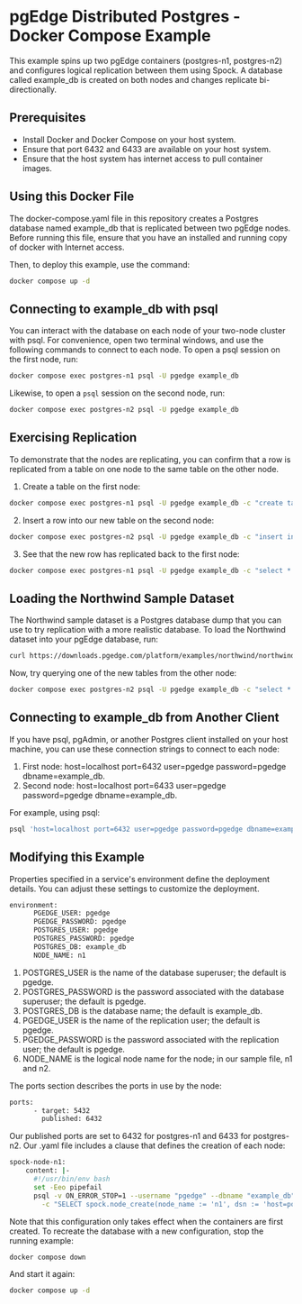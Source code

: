 # pgEdge Distributed Postgres - Docker Compose Example

This example spins up two pgEdge containers (postgres-n1, postgres-n2) and configures logical replication between them using Spock. A database called example_db is created on both nodes and changes replicate bi-directionally.

## Prerequisites

- Install Docker and Docker Compose on your host system.
- Ensure that port 6432 and 6433 are available on your host system.
- Ensure that the host system has internet access to pull container images.

## Using this Docker File

The docker-compose.yaml file in this repository creates a Postgres database named example_db that is replicated between two pgEdge nodes. Before running this file, ensure that you have an installed and running copy of docker with Internet access.

Then, to deploy this example, use the command:

```sh
docker compose up -d
```

## Connecting to example_db with psql

You can interact with the database on each node of your two-node cluster with psql. For convenience, open two terminal windows, and use the following commands to connect to each node. To open a psql session on the first node, run:

```sh
docker compose exec postgres-n1 psql -U pgedge example_db
```

Likewise, to open a `psql` session on the second node, run:

```sh
docker compose exec postgres-n2 psql -U pgedge example_db
```

## Exercising Replication

To demonstrate that the nodes are replicating, you can confirm that a row is replicated from a table on one node to the same table on the other node.

1. Create a table on the first node:

```sh
docker compose exec postgres-n1 psql -U pgedge example_db -c "create table example (id int primary key, data text);"
```

2. Insert a row into our new table on the second node:

```sh
docker compose exec postgres-n2 psql -U pgedge example_db -c "insert into example (id, data) values (1, 'Hello, pgEdge!');"
```

3. See that the new row has replicated back to the first node:

```sh
docker compose exec postgres-n1 psql -U pgedge example_db -c "select * from example;"
```

## Loading the Northwind Sample Dataset

The Northwind sample dataset is a Postgres database dump that you can use to try replication with a more realistic database. To load the Northwind dataset into your pgEdge database, run:

```sh
curl https://downloads.pgedge.com/platform/examples/northwind/northwind.sql | docker compose exec -T postgres-n1 psql -U pgedge example_db
```

Now, try querying one of the new tables from the other node:

```sh
docker compose exec postgres-n2 psql -U pgedge example_db -c "select * from northwind.shippers"
```

## Connecting to example_db from Another Client

If you have psql, pgAdmin, or another Postgres client installed on your host machine, you can use these connection strings to connect to each node:

1. First node: host=localhost port=6432 user=pgedge password=pgedge dbname=example_db.
2. Second node: host=localhost port=6433 user=pgedge password=pgedge dbname=example_db.

For example, using psql:

```sh
psql 'host=localhost port=6432 user=pgedge password=pgedge dbname=example_db'
```

## Modifying this Example

Properties specified in a service's environment define the deployment details. You can adjust these settings to customize the deployment.

```sh
environment:
      PGEDGE_USER: pgedge
      PGEDGE_PASSWORD: pgedge
      POSTGRES_USER: pgedge
      POSTGRES_PASSWORD: pgedge
      POSTGRES_DB: example_db
      NODE_NAME: n1
```

1. POSTGRES_USER is the name of the database superuser; the default is pgedge.
2. POSTGRES_PASSWORD is the password associated with the database superuser; the default is pgedge.
3. POSTGRES_DB is the database name; the default is example_db.
4. PGEDGE_USER is the name of the replication user; the default is pgedge.
5. PGEDGE_PASSWORD is the password associated with the replication user; the default is pgedge.
6. NODE_NAME is the logical node name for the node; in our sample file, n1 and n2.

The ports section describes the ports in use by the node:

```sh
ports:
      - target: 5432
        published: 6432
```

Our published ports are set to 6432 for postgres-n1 and 6433 for postgres-n2.
Our .yaml file includes a clause that defines the creation of each node:

```sh
spock-node-n1:
    content: |-
      #!/usr/bin/env bash
      set -Eeo pipefail
      psql -v ON_ERROR_STOP=1 --username "pgedge" --dbname "example_db" \
        -c "SELECT spock.node_create(node_name := 'n1', dsn := 'host=postgres-n1 port=5432 dbname=example_db user=pgedge password=pgedge');"
```

Note that this configuration only takes effect when the containers are first created. To recreate the database with a new configuration, stop the running example:

```sh
docker compose down
```

And start it again:

```sh
docker compose up -d
```
